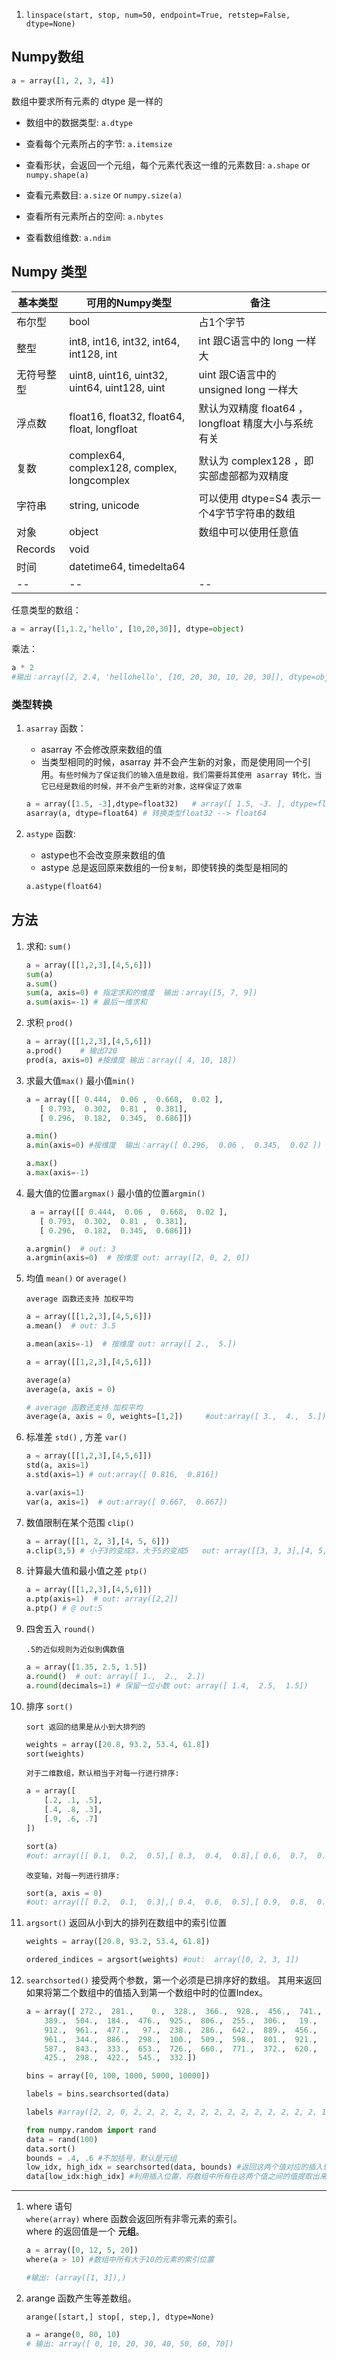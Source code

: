 
1. `linspace(start, stop, num=50, endpoint=True, retstep=False, dtype=None)` 

## Numpy数组

```python
a = array([1, 2, 3, 4])
```
数组中要求所有元素的 dtype 是一样的
+ 数组中的数据类型:   `a.dtype`   

+ 查看每个元素所占的字节:    `a.itemsize`    

+ 查看形状，会返回一个元组，每个元素代表这一维的元素数目: `a.shape` or `numpy.shape(a)`

+ 查看元素数目: `a.size` or `numpy.size(a)`

+ 查看所有元素所占的空间: `a.nbytes`

+ 查看数组维数: `a.ndim`

## Numpy 类型

基本类型|可用的Numpy类型|备注        
--|--|--
布尔型|	bool|	占1个字节
整型|	int8, int16, int32, int64, int128, int|	int 跟C语言中的 long 一样大
无符号整型	|uint8, uint16, uint32, uint64, uint128, uint	|uint 跟C语言中的 unsigned long 一样大
浮点数|	float16, float32, float64, float, longfloat |	默认为双精度 float64 ，longfloat 精度大小与系统有关
复数|	complex64, complex128, complex, longcomplex	|默认为 complex128 ，即实部虚部都为双精度
字符串	|string, unicode	|可以使用 dtype=S4 表示一个4字节字符串的数组
对象|	object	|数组中可以使用任意值
Records	|void	|
时间	|datetime64, timedelta64| 
|--|--|--|

任意类型的数组：    
```python
a = array([1,1.2,'hello', [10,20,30]], dtype=object)
```
乘法： 
```python
a * 2
#输出：array([2, 2.4, 'hellohello', [10, 20, 30, 10, 20, 30]], dtype=object)
```

### 类型转换
1. `asarray` 函数：
    + asarray 不会修改原来数组的值
    + 当类型相同的时候，asarray 并不会产生新的对象，而是使用同一个引用。`有些时候为了保证我们的输入值是数组，我们需要将其使用 asarray 转化，当它已经是数组的时候，并不会产生新的对象，这样保证了效率` 

    ```python
    a = array([1.5, -3],dtype=float32)   # array([ 1.5, -3. ], dtype=float32)
    asarray(a, dtype=float64) # 转换类型float32 --> float64
    ```

2. `astype` 函数: 
    + astype也不会改变原来数组的值 
    + astype 总是返回原来数组的一份`复制`，即使转换的类型是相同的

    ```python 
    a.astype(float64)
    ```

## 方法

1. 求和: `sum()`

    ```python
    a = array([[1,2,3],[4,5,6]])
    sum(a)
    a.sum()
    sum(a, axis=0) # 指定求和的维度  输出：array([5, 7, 9])
    a.sum(axis=-1) # 最后一维求和
    ```

2. 求积 `prod()`

    ```python
    a = array([[1,2,3],[4,5,6]])
    a.prod()    # 输出720
    prod(a, axis=0) #按维度 输出：array([ 4, 10, 18])
    ```

3. 求最大值`max()` 最小值`min()` 

    ```python
    a = array([[ 0.444,  0.06 ,  0.668,  0.02 ],
       [ 0.793,  0.302,  0.81 ,  0.381],
       [ 0.296,  0.182,  0.345,  0.686]])

    a.min()
    a.min(axis=0) #按维度  输出：array([ 0.296,  0.06 ,  0.345,  0.02 ])

    a.max()
    a.max(axis=-1)
    ```

4. 最大值的位置`argmax()` 最小值的位置`argmin()`

    ```python
     a = array([[ 0.444,  0.06 ,  0.668,  0.02 ],
       [ 0.793,  0.302,  0.81 ,  0.381],
       [ 0.296,  0.182,  0.345,  0.686]])

    a.argmin()  # out: 3
    a.argmin(axis=0)  # 按维度 out: array([2, 0, 2, 0])
    ```

5. 均值 `mean()` or `average()`   

    `average 函数还支持 加权平均`
    ```python
    a = array([[1,2,3],[4,5,6]])
    a.mean()  # out: 3.5

    a.mean(axis=-1)  # 按维度 out: array([ 2.,  5.])
    ```

    ```python
    a = array([[1,2,3],[4,5,6]])

    average(a)
    average(a, axis = 0)

    # average 函数还支持 加权平均
    average(a, axis = 0, weights=[1,2])     #out:array([ 3.,  4.,  5.])
    ```

6. 标准差 `std()` , 方差 `var()`  

    ```python
    a = array([[1,2,3],[4,5,6]])
    std(a, axis=1)
    a.std(axis=1) # out:array([ 0.816,  0.816])
    ```

    ```python
    a.var(axis=1)
    var(a, axis=1)  # out:array([ 0.667,  0.667])
    ```

7. 数值限制在某个范围 `clip()`  

    ```python
    a = array([[1, 2, 3],[4, 5, 6]]) 
    a.clip(3,5) # 小于3的变成3，大于5的变成5   out: array([[3, 3, 3],[4, 5, 5]])
    ```
8. 计算最大值和最小值之差 `ptp()`  

    ```python
    a = array([[1,2,3],[4,5,6]])
    a.ptp(axis=1)  # out: array([2,2])
    a.ptp() # @ out:5
    ```
9. 四舍五入 `round()`   

    `.5的近似规则为近似到偶数值`
    ```python
    a = array([1.35, 2.5, 1.5])
    a.round()  # out: array([ 1.,  2.,  2.])
    a.round(decimals=1) # 保留一位小数 out: array([ 1.4,  2.5,  1.5])  
    ```

10. 排序 `sort()`

    `sort 返回的结果是从小到大排列的`

    ```python
    weights = array([20.8, 93.2, 53.4, 61.8])
    sort(weights)
    ```

    `对于二维数组，默认相当于对每一行进行排序:`

    ```python
    a = array([
        [.2, .1, .5], 
        [.4, .8, .3],
        [.9, .6, .7]
    ])

    sort(a) 
    #out: array([[ 0.1,  0.2,  0.5],[ 0.3,  0.4,  0.8],[ 0.6,  0.7,  0.9]])
    ```

    `改变轴，对每一列进行排序:`

    ```python
    sort(a, axis = 0)
    #out: array([[ 0.2,  0.1,  0.3],[ 0.4,  0.6,  0.5],[ 0.9,  0.8,  0.7]])
    ```

11. `argsort()` 返回从小到大的排列在数组中的索引位置  

    ```python
    weights = array([20.8, 93.2, 53.4, 61.8])

    ordered_indices = argsort(weights) #out:  array([0, 2, 3, 1])
    ```

12. `searchsorted()`  接受两个参数，第一个必须是已排序好的数组。 其用来返回如果将第二个数组中的值插入到第一个数组中时的位置Index。
    ```python
    a = array([ 272.,  281.,    0.,  328.,  366.,  928.,  456.,  741.,  174.,
        389.,  504.,  184.,  476.,  925.,  806.,  255.,  306.,   19.,
        912.,  961.,  477.,   97.,  238.,  286.,  642.,  889.,  456.,
        961.,  344.,  886.,  298.,  100.,  509.,  598.,  801.,  921.,
        587.,  843.,  333.,  653.,  726.,  660.,  771.,  372.,  620.,
        425.,  298.,  422.,  545.,  332.])

    bins = array([0, 100, 1000, 5000, 10000])

    labels = bins.searchsorted(data)

    labels #array([2, 2, 0, 2, 2, 2, 2, 2, 2, 2, 2, 2, 2, 2, 2, 2, 2, 1, 2, 2, 2, 1, 2,2, 2, 2, 2, 2, 2, 2, 2, 1, 2, 2, 2, 2, 2, 2, 2, 2, 2, 2, 2, 2, 2, 2,2, 2, 2, 2])
    ```

    ```python
    from numpy.random import rand
    data = rand(100)
    data.sort()
    bounds = .4, .6 #不加括号，默认是元组
    low_idx, high_idx = searchsorted(data, bounds) #返回这两个值对应的插入位置
    data[low_idx:high_idx] #利用插入位置，将数组中所有在这两个值之间的值提取出来
    ```


---

1.  where 语句        
    `where(array)` where 函数会返回所有非零元素的索引。    
    where 的返回值是一个 **元组**。  
    ```python
    a = array([0, 12, 5, 20])
    where(a > 10) #数组中所有大于10的元素的索引位置

    #输出: (array([1, 3]),)
    ```

2. arange 函数产生等差数组。

    `arange([start,] stop[, step,], dtype=None)`
    ```python
    a = arange(0, 80, 10)
    # 输出: array([ 0, 10, 20, 30, 40, 50, 60, 70])
    ```



